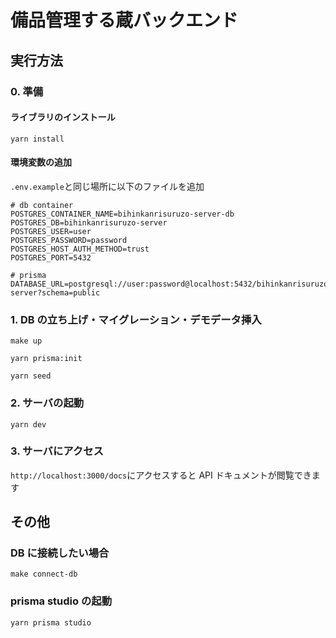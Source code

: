 # 備品管理する蔵バックエンド

## 実行方法

### 0. 準備

#### ライブラリのインストール

```shell
yarn install
```

#### 環境変数の追加

`.env.example`と同じ場所に以下のファイルを追加

```.env
# db container
POSTGRES_CONTAINER_NAME=bihinkanrisuruzo-server-db
POSTGRES_DB=bihinkanrisuruzo-server
POSTGRES_USER=user
POSTGRES_PASSWORD=password
POSTGRES_HOST_AUTH_METHOD=trust
POSTGRES_PORT=5432

# prisma
DATABASE_URL=postgresql://user:password@localhost:5432/bihinkanrisuruzo-server?schema=public
```

### 1. DB の立ち上げ・マイグレーション・デモデータ挿入

```shell
make up
```

```shell
yarn prisma:init
```

```shell
yarn seed
```

### 2. サーバの起動

```shell
yarn dev
```

### 3. サーバにアクセス

`http://localhost:3000/docs`にアクセスすると API ドキュメントが閲覧できます

## その他

### DB に接続したい場合

```shell
make connect-db
```

### prisma studio の起動

```shell
yarn prisma studio
```
